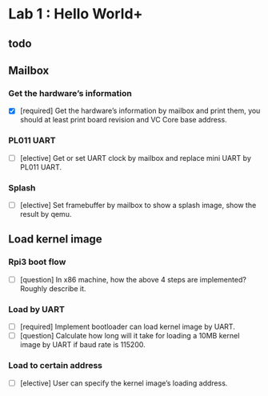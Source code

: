 # Lab 1 : Hello World+


## todo

## Mailbox

### Get the hardware’s information
- [x] [required] Get the hardware’s information by mailbox and print them, you should at least print board revision and VC Core base address.

### PL011 UART
- [ ] [elective] Get or set UART clock by mailbox and replace mini UART by PL011 UART.

### Splash
- [ ] [elective] Set framebuffer by mailbox to show a splash image, show the result by qemu.

## Load kernel image

### Rpi3 boot flow
- [ ] [question] In x86 machine, how the above 4 steps are implemented? Roughly describe it.

### Load by UART
- [ ] [required] Implement bootloader can load kernel image by UART.
- [ ] [question] Calculate how long will it take for loading a 10MB kernel image by UART if baud rate is 115200.

### Load to certain address
- [ ] [elective] User can specify the kernel image’s loading address.